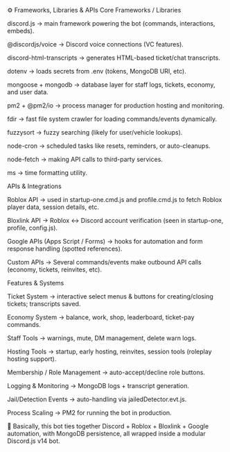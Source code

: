 ⚙️ Frameworks, Libraries & APIs
Core Frameworks / Libraries

discord.js
 → main framework powering the bot (commands, interactions, embeds).

@discordjs/voice → Discord voice connections (VC features).

discord-html-transcripts → generates HTML-based ticket/chat transcripts.

dotenv → loads secrets from .env (tokens, MongoDB URI, etc).

mongoose + mongodb → database layer for staff logs, tickets, economy, and user data.

pm2 + @pm2/io → process manager for production hosting and monitoring.

fdir → fast file system crawler for loading commands/events dynamically.

fuzzysort → fuzzy searching (likely for user/vehicle lookups).

node-cron → scheduled tasks like resets, reminders, or auto-cleanups.

node-fetch → making API calls to third-party services.

ms → time formatting utility.

APIs & Integrations

Roblox API → used in startup-one.cmd.js and profile.cmd.js to fetch Roblox player data, session details, etc.

Bloxlink API → Roblox ↔ Discord account verification (seen in startup-one, profile, config.js).

Google APIs (Apps Script / Forms) → hooks for automation and form response handling (spotted references).

Custom APIs → Several commands/events make outbound API calls (economy, tickets, reinvites, etc).

Features & Systems

Ticket System → interactive select menus & buttons for creating/closing tickets; transcripts saved.

Economy System → balance, work, shop, leaderboard, ticket-pay commands.

Staff Tools → warnings, mute, DM management, delete warn logs.

Hosting Tools → startup, early hosting, reinvites, session tools (roleplay hosting support).

Membership / Role Management → auto-accept/decline role buttons.

Logging & Monitoring → MongoDB logs + transcript generation.

Jail/Detection Events → auto-handling via jailedDetector.evt.js.

Process Scaling → PM2 for running the bot in production.

📌 Basically, this bot ties together Discord + Roblox + Bloxlink + Google automation, with MongoDB persistence, all wrapped inside a modular Discord.js v14 bot.
